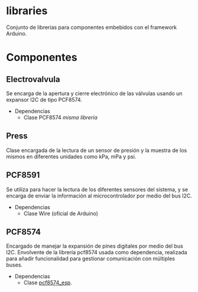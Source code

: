 # libraries
Conjunto de librerias para componentes embebidos con el framework Arduino.

# Componentes
## Electrovalvula
Se encarga de la apertura y cierre electrónico de las válvulas usando un expansor I2C de tipo PCF8574.
* Dependencias
  * Clase PCF8574 *misma librería*
## Press
Clase encargada de la lectura de un sensor de presión y la muestra de los mismos en diferentes unidades como kPa, mPa y psi.
## PCF8591
Se utiliza para hacer la lectura de los diferentes sensores del sistema, y se encarga de enviar la información al microcontrolador por medio del bus I2C.
* Dependencias
  * Clase Wire (oficial de Arduino)
## PCF8574
Encargado de manejar la expansión de pines digitales por medio del bus I2C. Envolvente de la librería pcf8574 usada como dependencia, realizada para añadir funcionalidad para gestionar comunicación con múltiples buses.
* Dependencias
  * Clase [pcf8574_esp](https://github.com/WereCatf/PCF8574_ESP).
